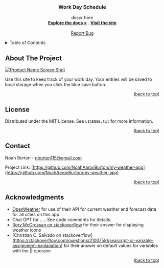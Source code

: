 <!-- Improved compatibility of back to top link: See: https://github.com/othneildrew/Best-README-Template/pull/73 -->
<a name="readme-top"></a>
<!--
*** Thanks for checking out the Best-README-Template. If you have a suggestion
*** that would make this better, please fork the repo and create a pull request
*** or simply open an issue with the tag "enhancement".
*** Don't forget to give the project a star!
*** Thanks again! Now go create something AMAZING! :D
-->



<!-- PROJECT SHIELDS -->
<!--
*** I'm using markdown "reference style" links for readability.
*** Reference links are enclosed in brackets [ ] instead of parentheses ( ).
*** See the bottom of this document for the declaration of the reference variables
*** for contributors-url, forks-url, etc. This is an optional, concise syntax you may use.
*** https://www.markdownguide.org/basic-syntax/#reference-style-links
-->




<!-- PROJECT LOGO -->
<br />
<div align="center">
  <a href="https://github.com/NoahAaronBurton/my-weather-app">
    
  </a>

<h3 align="center">Work Day Schedule</h3>

  <p align="center">
    descr here
    <br />
    <a href="https://github.com/NoahAaronBurton/my-weather-app"><strong>Explore the docs »</strong></a>
    .
    <a href="https://noahaaronburton.github.io/my-weather-app/"><strong>Visit the site </strong></a>
    <br />
    <br />
    <a href="https://github.com/NoahAaronBurton/my-weather-app/issues">Report Bug</a>
  </p>
</div>



<!-- TABLE OF CONTENTS -->
<details>
  <summary>Table of Contents</summary>
  <ol>
    <li>
      <a href="#about-the-project">About The Project</a>
    </li>
    <li><a href="#license">License</a></li>
    <li><a href="#contact">Contact</a></li>
    <li><a href="#acknowledgments">Acknowledgments</a></li>
  </ol>
</details>



<!-- ABOUT THE PROJECT -->
## About The Project

[![Product Name Screen Shot][product-screenshot]](./assets/imgs/screenshot.png)

<p>Use this site to keep track of your work day. Your entries will be saved to local storage when you click the blue save button.</p>

<p align="right">(<a href="#readme-top">back to top</a>)</p>



<!-- LICENSE -->
## License

Distributed under the MIT License. See `LICENSE.txt` for more information.

<p align="right">(<a href="#readme-top">back to top</a>)</p>



<!-- CONTACT -->
## Contact

Noah Burton - nburton115@gmail.com

Project Link: [https://github.com/NoahAaronBurton/my-weather-app](https://github.com/NoahAaronBurton/my-weather-app)

<p align="right">(<a href="#readme-top">back to top</a>)</p>



<!-- ACKNOWLEDGMENTS -->
## Acknowledgments

* [OpenWeather](https://openweathermap.org/) for use of their API for current weather and forecast data for all cities on this app.
* []() Chat GPT for ..... See code comments for details.
* [Rory McCrossan on stackoverflow](https://stackoverflow.com/questions/44177417/how-to-display-openweathermap-weather-icon) for their answer for displaying weather icons
* [Christian C. Salvado on stackoverflow] (https://stackoverflow.com/questions/2100758/javascript-or-variable-assignment-explanation) for their answer on default values for variables with the || operator

<p align="right">(<a href="#readme-top">back to top</a>)</p>



<!-- MARKDOWN LINKS & IMAGES -->
<!-- https://www.markdownguide.org/basic-syntax/#reference-style-links -->
[contributors-shield]: https://img.shields.io/github/contributors/NoahAaronBurton/my-weather-app.svg?style=for-the-badge
[contributors-url]: https://github.com/NoahAaronBurton/my-weather-app/graphs/contributors
[forks-shield]: https://img.shields.io/github/forks/NoahAaronBurton/my-weather-app.svg?style=for-the-badge
[forks-url]: https://github.com/NoahAaronBurton/my-weather-app/network/members
[stars-shield]: https://img.shields.io/github/stars/NoahAaronBurton/my-weather-app.svg?style=for-the-badge
[stars-url]: https://github.com/NoahAaronBurton/my-weather-app/stargazers
[issues-shield]: https://img.shields.io/github/issues/NoahAaronBurton/my-weather-app.svg?style=for-the-badge
[issues-url]: https://github.com/NoahAaronBurton/my-weather-app/issues
[license-shield]: https://img.shields.io/github/license/NoahAaronBurton/my-weather-app.svg?style=for-the-badge
[license-url]: https://github.com/NoahAaronBurton/my-weather-app/blob/master/LICENSE.txt
[linkedin-shield]: https://img.shields.io/badge/-LinkedIn-black.svg?style=for-the-badge&logo=linkedin&colorB=555
[linkedin-url]: https://linkedin.com/in/linkedin_username
[product-screenshot]: ./Assets/screenshot.png
[Next.js]: https://img.shields.io/badge/next.js-000000?style=for-the-badge&logo=nextdotjs&logoColor=white
[Next-url]: https://nextjs.org/
[React.js]: https://img.shields.io/badge/React-20232A?style=for-the-badge&logo=react&logoColor=61DAFB
[React-url]: https://reactjs.org/
[Vue.js]: https://img.shields.io/badge/Vue.js-35495E?style=for-the-badge&logo=vuedotjs&logoColor=4FC08D
[Vue-url]: https://vuejs.org/
[Angular.io]: https://img.shields.io/badge/Angular-DD0031?style=for-the-badge&logo=angular&logoColor=white
[Angular-url]: https://angular.io/
[Svelte.dev]: https://img.shields.io/badge/Svelte-4A4A55?style=for-the-badge&logo=svelte&logoColor=FF3E00
[Svelte-url]: https://svelte.dev/
[Laravel.com]: https://img.shields.io/badge/Laravel-FF2D20?style=for-the-badge&logo=laravel&logoColor=white
[Laravel-url]: https://laravel.com
[Bootstrap.com]: https://img.shields.io/badge/Bootstrap-563D7C?style=for-the-badge&logo=bootstrap&logoColor=white
[Bootstrap-url]: https://getbootstrap.com
[JQuery.com]: https://img.shields.io/badge/jQuery-0769AD?style=for-the-badge&logo=jquery&logoColor=white
[JQuery-url]: https://jquery.com 
